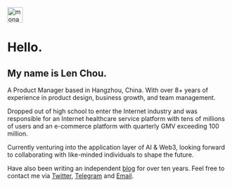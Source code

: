 <img src="https://github.com/images/mona-whisper.gif" alt="mona" width="35"/>

# Hello.
## My name is Len Chou.

A Product Manager based in Hangzhou, China. With over 8+ years of experience in product design, business growth, and team management.

Dropped out of high school to enter the Internet industry and was responsible for an Internet healthcare service platform with tens of millions of users and an e-commerce platform with quarterly GMV exceeding 100 million.

Currently venturing into the application layer of AI & Web3, looking forward to collaborating with like-minded individuals to shape the future.

Have also been writing an independent [blog](https://imzl.com) for over ten years. Feel free to contact me via [Twitter](https://twitter.com/lenchou95), [Telegram](https://t.me/lenchou95) and [Email](mailto:wwwzhouliang@gmail.com).